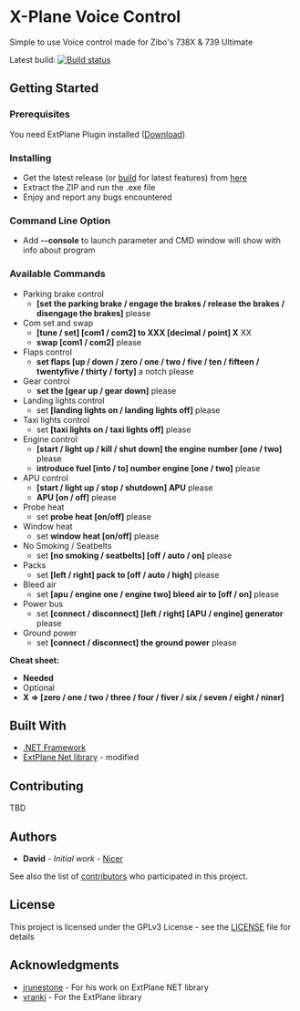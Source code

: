 # X-Plane Voice Control

Simple to use Voice control made for Zibo's 738X & 739 Ultimate

Latest build: [![Build status](https://ci.appveyor.com/api/projects/status/ejvcv44bm65t9814?svg=true)](https://ci.appveyor.com/project/Najsr/x-plane-voice-control/build/artifacts)

## Getting Started


### Prerequisites

You need ExtPlane Plugin installed ([Download](https://github.com/vranki/ExtPlane/releases))


### Installing

* Get the latest release (or [build](https://ci.appveyor.com/project/Najsr/x-plane-voice-control/build/artifacts) for latest features) from [here](https://github.com/Najsr/X-Plane-Voice-Control/releases)
* Extract the ZIP and run the .exe file 
* Enjoy and report any bugs encountered

### Command Line Option

* Add __--console__ to launch parameter and CMD window will show with info about program

### Available Commands
* Parking brake control
  * __[set the parking brake / engage the brakes / release the brakes / disengage the brakes]__ please
* Com set and swap
  *  __[tune / set] [com1 / com2] to XXX [decimal / point] X__ XX
  *  __swap [com1 / com2]__ please
* Flaps control
  * __set flaps [up / down / zero / one / two / five / ten / fifteen / twentyfive / thirty / forty]__ a notch please
* Gear control
  * __set the [gear up / gear down]__ please
* Landing lights control
  *  set __[landing lights on / landing lights off]__ please
* Taxi lights control
  *  set __[taxi lights on / taxi lights off]__ please
* Engine control
  *  __[start / light up / kill / shut down] the engine number [one / two]__ please
  *  __introduce fuel [into / to] number engine [one / two]__ please
* APU control
  *  __[start / light up / stop / shutdown] APU__ please
  *  __APU [on / off]__ please
* Probe heat
  *  set __probe heat [on/off]__ please
* Window heat
  *  set __window heat [on/off]__ please
* No Smoking / Seatbelts
  *  set __[no smoking / seatbelts] [off / auto / on]__ please
* Packs
  *  set __[left / right] pack to [off / auto / high]__ please
* Bleed air
  *  set __[apu / engine one / engine two] bleed air to [off / on]__ please
* Power bus
  *  set __[connect / disconnect] [left / right] [APU / engine] generator__ please
* Ground power
  *  set __[connect / disconnect] the ground power__ please

__Cheat sheet:__  
* __Needed__ 
* Optional
* __X => [zero / one / two / three / four / fiver / six / seven / eight / niner]__

## Built With

* [.NET Framework](https://www.microsoft.com/net/download/windows/)
* [ExtPlane Net library](https://github.com/Najsr/ExtPlaneNet) - modified

## Contributing

TBD

## Authors

* **David** - *Initial work* - [Nicer](https://github.com/Najsr)

See also the list of [contributors](https://github.com/Najsr/X-Plane-Voice-Control/graphs/contributors) who participated in this project.

## License

This project is licensed under the GPLv3 License - see the [LICENSE](LICENSE) file for details

## Acknowledgments

* [jrunestone](https://github.com/jrunestone) - For his work on ExtPlane NET library
* [vranki](https://github.com/vranki) - For the ExtPlane library
